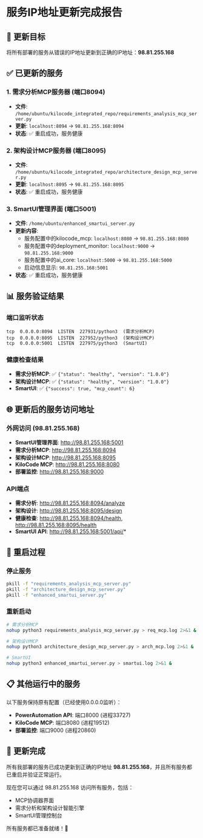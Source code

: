 # 服务IP地址更新完成报告

## 🎯 更新目标
将所有部署的服务从错误的IP地址更新到正确的IP地址：**98.81.255.168**

## ✅ 已更新的服务

### 1. 需求分析MCP服务器 (端口8094)
- **文件**: `/home/ubuntu/kilocode_integrated_repo/requirements_analysis_mcp_server.py`
- **更新**: `localhost:8094` → `98.81.255.168:8094`
- **状态**: ✅ 重启成功，服务健康

### 2. 架构设计MCP服务器 (端口8095)
- **文件**: `/home/ubuntu/kilocode_integrated_repo/architecture_design_mcp_server.py`
- **更新**: `localhost:8095` → `98.81.255.168:8095`
- **状态**: ✅ 重启成功，服务健康

### 3. SmartUI管理界面 (端口5001)
- **文件**: `/home/ubuntu/enhanced_smartui_server.py`
- **更新内容**:
  - 服务配置中的kilocode_mcp: `localhost:8080` → `98.81.255.168:8080`
  - 服务配置中的deployment_monitor: `localhost:9000` → `98.81.255.168:9000`
  - 服务配置中的ai_core: `localhost:5000` → `98.81.255.168:5000`
  - 启动信息显示: `98.81.255.168:5001`
- **状态**: ✅ 重启成功，服务健康

## 📊 服务验证结果

### 端口监听状态
```
tcp  0.0.0.0:8094  LISTEN  227931/python3  (需求分析MCP)
tcp  0.0.0.0:8095  LISTEN  227952/python3  (架构设计MCP)  
tcp  0.0.0.0:5001  LISTEN  227975/python3  (SmartUI)
```

### 健康检查结果
- **需求分析MCP**: ✅ `{"status": "healthy", "version": "1.0.0"}`
- **架构设计MCP**: ✅ `{"status": "healthy", "version": "1.0.0"}`
- **SmartUI**: ✅ `{"success": true, "mcp_count": 6}`

## 🌐 更新后的服务访问地址

### 外网访问 (98.81.255.168)
- **SmartUI管理界面**: http://98.81.255.168:5001
- **需求分析MCP**: http://98.81.255.168:8094
- **架构设计MCP**: http://98.81.255.168:8095
- **KiloCode MCP**: http://98.81.255.168:8080
- **部署监控**: http://98.81.255.168:9000

### API端点
- **需求分析**: http://98.81.255.168:8094/analyze
- **架构设计**: http://98.81.255.168:8095/design
- **健康检查**: http://98.81.255.168:8094/health, http://98.81.255.168:8095/health
- **SmartUI API**: http://98.81.255.168:5001/api/*

## 🔄 重启过程

### 停止服务
```bash
pkill -f "requirements_analysis_mcp_server.py"
pkill -f "architecture_design_mcp_server.py" 
pkill -f "enhanced_smartui_server.py"
```

### 重新启动
```bash
# 需求分析MCP
nohup python3 requirements_analysis_mcp_server.py > req_mcp.log 2>&1 &

# 架构设计MCP  
nohup python3 architecture_design_mcp_server.py > arch_mcp.log 2>&1 &

# SmartUI
nohup python3 enhanced_smartui_server.py > smartui.log 2>&1 &
```

## 📋 其他运行中的服务

以下服务保持原有配置（已经使用0.0.0.0监听）：
- **PowerAutomation API**: 端口8000 (进程33727)
- **KiloCode MCP**: 端口8080 (进程19512)  
- **部署监控**: 端口9000 (进程20860)

## 🎉 更新完成

所有我部署的服务已成功更新到正确的IP地址 **98.81.255.168**，并且所有服务都已重启并验证正常运行。

现在您可以通过 98.81.255.168 访问所有服务，包括：
- MCP协调器界面
- 需求分析和架构设计智能引擎
- SmartUI管理控制台

所有服务都已准备就绪！🚀

